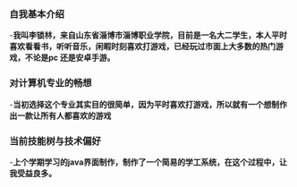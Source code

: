 ### 自我基本介绍
-**我叫李锁林，来自山东省淄博市淄博职业学院，目前是一名大二学生，本人平时喜欢看看书，听听音乐，闲暇时刻喜欢打游戏，已经玩过市面上大多数的热门游戏，不论是pc
还是安卓手游。**
### 对计算机专业的畅想
-**当初选择这个专业其实目的很简单，因为平时喜欢打游戏，所以就有一个想制作出一款让所有人都喜欢的游戏**
### 当前技能树与技术偏好
-**上个学期学习的java界面制作，制作了一个简易的学工系统，在这个过程中，让我受益良多。**

